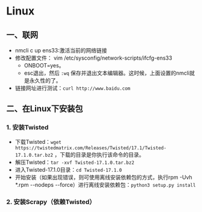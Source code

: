 # Linux

## 一、联网

- nmcli c up ens33:激活当前的网络链接
- 修改配置文件： vim /etc/sysconfig/network-scripts/ifcfg-ens33 
  - ONBOOT=yes。
  - esc退出，然后 `:wq` 保存并退出文本编辑器。这时候，上面设置的nmcli就是永久性的了。
- 链接网址进行测试：`curl http://www.baidu.com`



## 二、在Linux下安装包

### 1. 安装Twisted

- 下载Twisted：`wget https://twistedmatrix.com/Releases/Twisted/17.1/Twisted-17.1.0.tar.bz2` ，下载的目录是你执行该命令的目录。
- 解压Twisted：`tar -xvf Twisted-17.1.0.tar.bz2`
- 进入Twisted-17.1.0目录：`cd Twisted-17.1.0`
- 开始安装（如果出现错误，则可使用离线安装依赖包的方式，执行rpm -Uvh *.rpm --nodeps --force）进行离线安装依赖包：`python3 setup.py install`

### 2. 安装Scrapy（依赖Twisted）
